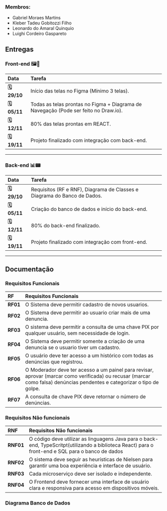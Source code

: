 
### Membros:
* Gabriel Moraes Martins
* Kleber Tadeu Gobitozzi Filho
* Leonardo do Amaral Quinquio
* Luighi Cordeiro Gaspareto


## Entregas

### Front-end 🖼️🎨

| Data | Tarefa |
| :--- | :--- |
| **🗓️ 29/10** | Início das telas no Figma (Mínimo 3 telas).|
| **🗓️ 05/11** | Todas as telas prontas no Figma + Diagrama de Navegação (Pode ser feito no Draw.io). |
| **🗓️ 12/11** | 80% das telas prontas em REACT. |
| **🗓️ 19/11** | Projeto finalizado com integração com back-end. |

---

### Back-end 📊📟

| Data | Tarefa |
| :--- | :--- |
| **🗓️ 29/10** | Requisitos (RF e RNF), Diagrama de Classes e Diagrama do Banco de Dados. |
| **🗓️ 05/11** | Criação do banco de dados e início do back-end. |
| **🗓️ 12/11** | 80% do back-end finalizado. |
| **🗓️ 19/11** | Projeto finalizado com integração com front-end. |

-----

## Documentação

### Requisitos Funcionais

| RF | Requisitos Funcionais |
|:--- | :--- |
| **RF01** |	O Sistema deve permitir cadastro de novos usuarios. |
| **RF02** |	O Sistema deve permitir ao usuario criar mais de uma denuncia. |
| **RF03** |	O sistema deve permitir a consulta de uma chave PIX por qualquer usuário, sem necessidade de login. |
| **RF04** |	O Sistema deve permitir somente a criação de uma denuncia se o usuario tiver um cadastro. |
| **RF05** |  O usuário deve ter acesso a um histórico com todas as denúncias que registrou. |
| **RF06** |  O Moderador deve ter acesso a um painel para revisar, aprovar (marcar como verificada) ou recusar (marcar como falsa) denúncias pendentes e categorizar o tipo de golpe.
| **RF07** |  A consulta de chave PIX deve retornar o número de denúncias.


### Requisitos Não funcionais

| RNF | Requisitos Não funcionais |
|:--- | :--- |
| **RNF01** | O código deve utilizar as linguagens Java para o back-end, TypeScritpt(utilizando a biblioteca React) para o front-end e SQL para o banco de dados |
| **RNF02** |O sistema deve seguir as heurísticas de Nielsen para garantir uma boa experiência e interface de usuário. |
| **RNF03** | Cada microserviço deve ser isolado e independente. |
| **RNF04** | O Frontend deve fornecer uma interface de usuário clara e responsiva para acesso em dispositivos móveis. |



### Diagrama Banco de Dados


